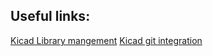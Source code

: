 ## Useful links:
[Kicad Library mangement](https://hackaday.com/2017/05/18/kicad-best-practises-library-management/)
[Kicad git integration](https://jnavila.github.io/plotkicadsch/)

